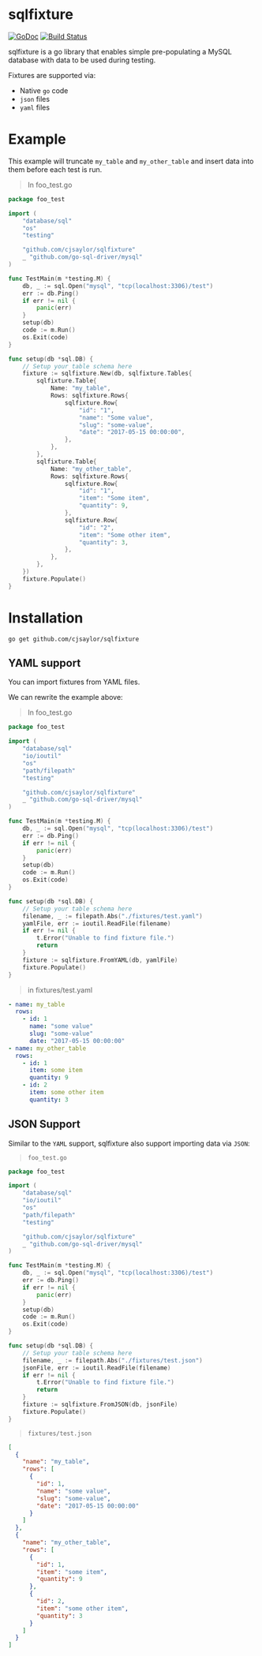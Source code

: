 # sqlfixture

[![GoDoc](https://godoc.org/github.com/cjsaylor/sqlfixture?status.png)](https://godoc.org/github.com/cjsaylor/sqlfixture)
[![Build Status](https://travis-ci.org/cjsaylor/sqlfixture.svg?branch=master)](https://travis-ci.org/cjsaylor/sqlfixture)

sqlfixture is a go library that enables simple pre-populating a MySQL database with data
to be used during testing.

Fixtures are supported via:

* Native `go` code
* `json` files
* `yaml` files

# Example

This example will truncate `my_table` and `my_other_table` and insert data into them
before each test is run.

> In foo_test.go

```go
package foo_test

import (
	"database/sql"
	"os"
	"testing"

	"github.com/cjsaylor/sqlfixture"
	_ "github.com/go-sql-driver/mysql"
)

func TestMain(m *testing.M) {
	db, _ := sql.Open("mysql", "tcp(localhost:3306)/test")
	err := db.Ping()
	if err != nil {
		panic(err)
	}
	setup(db)
	code := m.Run()
	os.Exit(code)
}

func setup(db *sql.DB) {
	// Setup your table schema here
	fixture := sqlfixture.New(db, sqlfixture.Tables{
		sqlfixture.Table{
			Name: "my_table",
			Rows: sqlfixture.Rows{
				sqlfixture.Row{
					"id": "1",
					"name": "Some value",
					"slug": "some-value",
					"date": "2017-05-15 00:00:00",
				},
			},
		},
		sqlfixture.Table{
			Name: "my_other_table",
			Rows: sqlfixture.Rows{
				sqlfixture.Row{
					"id": "1",
					"item": "Some item",
					"quantity": 9,
				},
				sqlfixture.Row{
					"id": "2",
					"item": "Some other item",
					"quantity": 3,
				},
			},
		},
	})
	fixture.Populate()
}
```

# Installation

```
go get github.com/cjsaylor/sqlfixture
```

## YAML support

You can import fixtures from YAML files.

We can rewrite the example above:

> In foo_test.go

```go
package foo_test

import (
	"database/sql"
	"io/ioutil"
	"os"
	"path/filepath"
	"testing"

	"github.com/cjsaylor/sqlfixture"
	_ "github.com/go-sql-driver/mysql"
)

func TestMain(m *testing.M) {
	db, _ := sql.Open("mysql", "tcp(localhost:3306)/test")
	err := db.Ping()
	if err != nil {
		panic(err)
	}
	setup(db)
	code := m.Run()
	os.Exit(code)
}

func setup(db *sql.DB) {
	// Setup your table schema here
	filename, _ := filepath.Abs("./fixtures/test.yaml")
	yamlFile, err := ioutil.ReadFile(filename)
	if err != nil {
		t.Error("Unable to find fixture file.")
		return
	}
	fixture := sqlfixture.FromYAML(db, yamlFile)
	fixture.Populate()
}
```

> in fixtures/test.yaml

```yaml
- name: my_table
  rows:
    - id: 1
      name: "some value"
      slug: "some-value"
      date: "2017-05-15 00:00:00"
- name: my_other_table
  rows:
    - id: 1
      item: some item
      quantity: 9
    - id: 2
      item: some other item
      quantity: 3
```

## JSON Support

Similar to the `YAML` support, sqlfixture also support importing data via `JSON`:

> `foo_test.go`

```go
package foo_test

import (
	"database/sql"
	"io/ioutil"
	"os"
	"path/filepath"
	"testing"

	"github.com/cjsaylor/sqlfixture"
	_ "github.com/go-sql-driver/mysql"
)

func TestMain(m *testing.M) {
	db, _ := sql.Open("mysql", "tcp(localhost:3306)/test")
	err := db.Ping()
	if err != nil {
		panic(err)
	}
	setup(db)
	code := m.Run()
	os.Exit(code)
}

func setup(db *sql.DB) {
	// Setup your table schema here
	filename, _ := filepath.Abs("./fixtures/test.json")
	jsonFile, err := ioutil.ReadFile(filename)
	if err != nil {
		t.Error("Unable to find fixture file.")
		return
	}
	fixture := sqlfixture.FromJSON(db, jsonFile)
	fixture.Populate()
}
```

> `fixtures/test.json`
```json
[
  {
    "name": "my_table",
    "rows": [
      {
        "id": 1,
        "name": "some value",
        "slug": "some-value",
        "date": "2017-05-15 00:00:00"
      }
    ]
  },
  {
    "name": "my_other_table",
    "rows": [
      {
        "id": 1,
        "item": "some item",
        "quantity": 9
      },
      {
        "id": 2,
        "item": "some other item",
        "quantity": 3
      }
    ]
  }
]
```